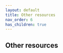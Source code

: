 ```yaml
---
layout: default
title: Other resources
nav_order: 6
has_children: true
---
```


Other resources
---------------